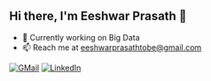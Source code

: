 ## Hi there, I'm Eeshwar Prasath 👋
- 🔭 Currently working on Big Data
- 📫 Reach me at eeshwarprasathtobe@gmail.com

<a href="mailto:eeshwarprasathtobe@gmail.com">![GMail](https://img.shields.io/badge/Gmail-D14836?style=for-the-badge&logo=gmail&logoColor=white)</a>  <a href="https://www.linkedin.com/in/eeshwarprasath/">![LinkedIn](https://img.shields.io/badge/LinkedIn-0077B5?style=for-the-badge&logo=linkedin&logoColor=white)</a>
